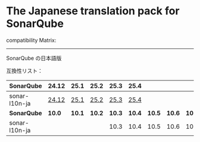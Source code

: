 # The Japanese translation pack for SonarQube

compatibility Matrix:

---

SonarQube の日本語版

互換性リスト：

| **SonarQube** | **24.12**                                                                     | **25.1**                                                                    | **25.2**                                                                    | **25.3**                                                                    | **25.4**                                                                    |          |          |          |
| ------------- | ----------------------------------------------------------------------------- | --------------------------------------------------------------------------- | --------------------------------------------------------------------------- | --------------------------------------------------------------------------- | --------------------------------------------------------------------------- | -------- | -------- | -------- |
| sonar-l10n-ja | [24.12](https://github.com/naoyayamamoto/sonar-l10n-ja/releases/tag/v24.12.0) | [25.1](https://github.com/naoyayamamoto/sonar-l10n-ja/releases/tag/v25.1.0) | [25.2](https://github.com/naoyayamamoto/sonar-l10n-ja/releases/tag/v25.2.0) | [25.3](https://github.com/naoyayamamoto/sonar-l10n-ja/releases/tag/v25.3.0) | [25.4](https://github.com/naoyayamamoto/sonar-l10n-ja/releases/tag/v25.4.0) |          |          |          |
| **SonarQube** | **10.0**                                                                      | **10.1**                                                                    | **10.2**                                                                    | **10.3**                                                                    | **10.4**                                                                    | **10.5** | **10.6** | **10.7** |
| sonar-l10n-ja |                                                                               |                                                                             |                                                                             | 10.3                                                                        | 10.4                                                                        | 10.5     | 10.6     | 10.7     |
